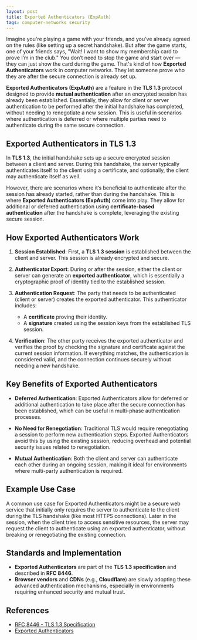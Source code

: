 ```yaml
---
layout: post
title: Exported Authenticators (ExpAuth)
tags: computer-networks security
---
```


Imagine you're playing a game with your friends, and you’ve already agreed on the rules (like setting up a secret handshake). But after the game starts, one of your friends says, "Wait! I want to show my membership card to prove I’m in the club." You don’t need to stop the game and start over — they can just show the card during the game. That's kind of how **Exported Authenticators** work in computer networks. They let someone prove who they are after the secure connection is already set up.

**Exported Authenticators (ExpAuth)** are a feature in the **TLS 1.3** protocol designed to provide **mutual authentication** after an encrypted session has already been established. Essentially, they allow for client or server authentication to be performed after the initial handshake has completed, without needing to renegotiate a new session. This is useful in scenarios where authentication is deferred or where multiple parties need to authenticate during the same secure connection.


## Exported Authenticators in TLS 1.3

In **TLS 1.3**, the initial handshake sets up a secure encrypted session between a client and server. During this handshake, the server typically authenticates itself to the client using a certificate, and optionally, the client may authenticate itself as well.

However, there are scenarios where it’s beneficial to authenticate after the session has already started, rather than during the handshake. This is where **Exported Authenticators (ExpAuth)** come into play. They allow for additional or deferred authentication using **certificate-based authentication** after the handshake is complete, leveraging the existing secure session.

## How Exported Authenticators Work

1. **Session Established**: First, a **TLS 1.3 session** is established between the client and server. This session is already encrypted and secure.
   
2. **Authenticator Export**: During or after the session, either the client or server can generate an **exported authenticator**, which is essentially a cryptographic proof of identity tied to the established session.

3. **Authentication Request**: The party that needs to be authenticated (client or server) creates the exported authenticator. This authenticator includes:
   - A **certificate** proving their identity.
   - A **signature** created using the session keys from the established TLS session.
   
4. **Verification**: The other party receives the exported authenticator and verifies the proof by checking the signature and certificate against the current session information. If everything matches, the authentication is considered valid, and the connection continues securely without needing a new handshake.

## Key Benefits of Exported Authenticators

- **Deferred Authentication**: Exported Authenticators allow for deferred or additional authentication to take place after the secure connection has been established, which can be useful in multi-phase authentication processes.
  
- **No Need for Renegotiation**: Traditional TLS would require renegotiating a session to perform new authentication steps. Exported Authenticators avoid this by using the existing session, reducing overhead and potential security issues related to renegotiation.
  
- **Mutual Authentication**: Both the client and server can authenticate each other during an ongoing session, making it ideal for environments where multi-party authentication is required.

## Example Use Case

A common use case for Exported Authenticators might be a secure web service that initially only requires the server to authenticate to the client during the TLS handshake (like most HTTPS connections). Later in the session, when the client tries to access sensitive resources, the server may request the client to authenticate using an exported authenticator, without breaking or renegotiating the existing connection.

## Standards and Implementation

- **Exported Authenticators** are part of the **TLS 1.3 specification** and described in **RFC 8446**.
- **Browser vendors** and **CDNs** (e.g., **Cloudflare**) are slowly adopting these advanced authentication mechanisms, especially in environments requiring enhanced security and mutual trust.

## References

- [RFC 8446 - TLS 1.3 Specification](https://datatracker.ietf.org/doc/html/rfc8446)
- [Exported Authenticators](https://blog.cloudflare.com/exported-authenticators-the-long-road-to-rfc/)

